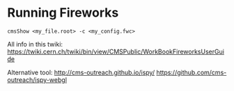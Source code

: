 # Running Fireworks

```
cmsShow <my_file.root> -c <my_config.fwc>
```

All info in this twiki:
https://twiki.cern.ch/twiki/bin/view/CMSPublic/WorkBookFireworksUserGuide

Alternative tool: 
http://cms-outreach.github.io/ispy/
https://github.com/cms-outreach/ispy-webgl
